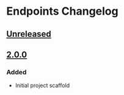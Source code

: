 <!-- Keep a Changelog guide -> https://keepachangelog.com -->

# Endpoints Changelog

## [Unreleased]

## [2.0.0]

### Added

- Initial project scaffold

[//]: # (@formatter:off)
[Unreleased]: https://github.com/fobgochod/endpoints/compare/v2.0.0...HEAD
[2.0.0]: https://github.com/fobgochod/endpoints/commits/v2.0.0
